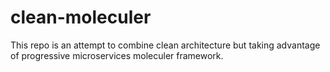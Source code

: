# clean-moleculer
This repo is an attempt to combine clean architecture but taking advantage of progressive microservices moleculer framework.
